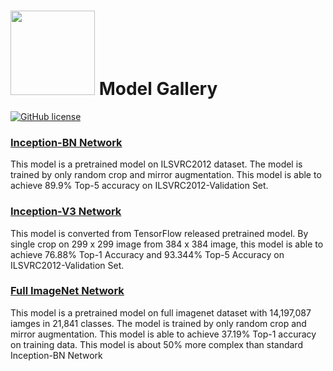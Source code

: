 <img src=https://raw.githubusercontent.com/dmlc/dmlc.github.io/master/img/logo-m/mxnet2.png width=135/> Model Gallery
=====

[![GitHub license](https://img.shields.io/badge/licence-cc0-blue.svg)](./LICENSE)

### [Inception-BN Network](imagenet-1k-inception-bn.md)

This model is a pretrained model on ILSVRC2012 dataset. The model is trained by only random crop and mirror augmentation. This model is able to achieve 89.9% Top-5 accuracy on ILSVRC2012-Validation Set.

### [Inception-V3 Network](imagenet-1k-inception-v3.md)

This model is converted from TensorFlow released pretrained model. By single crop on 299 x 299 image from 384 x 384 image, this model is able to achieve 76.88% Top-1 Accuracy and 93.344% Top-5 Accuracy on ILSVRC2012-Validation Set.

### [Full ImageNet Network](imagenet-21k-inception)

This model is a pretrained model on full imagenet dataset with 14,197,087 iamges in 21,841 classes. The model is trained by only random crop and mirror augmentation. This model is able to achieve 37.19% Top-1 accuracy on training data. This model is about 50% more complex than standard Inception-BN Network
